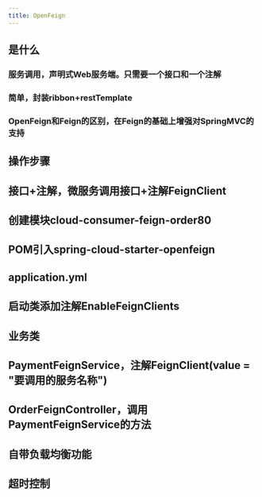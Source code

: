 ```yaml
---
title: OpenFeign
---
```


## 是什么
### 服务调用，声明式Web服务端。只需要一个接口和一个注解
### 简单，封装ribbon+restTemplate
### OpenFeign和Feign的区别，在Feign的基础上增强对SpringMVC的支持
## 操作步骤
## 接口+注解，微服务调用接口+注解FeignClient
## 创建模块cloud-consumer-feign-order80
## POM引入spring-cloud-starter-openfeign
## application.yml
## 启动类添加注解EnableFeignClients
## 业务类
## PaymentFeignService，注解FeignClient(value = "要调用的服务名称")
## OrderFeignController，调用PaymentFeignService的方法
## 自带负载均衡功能
## 超时控制
